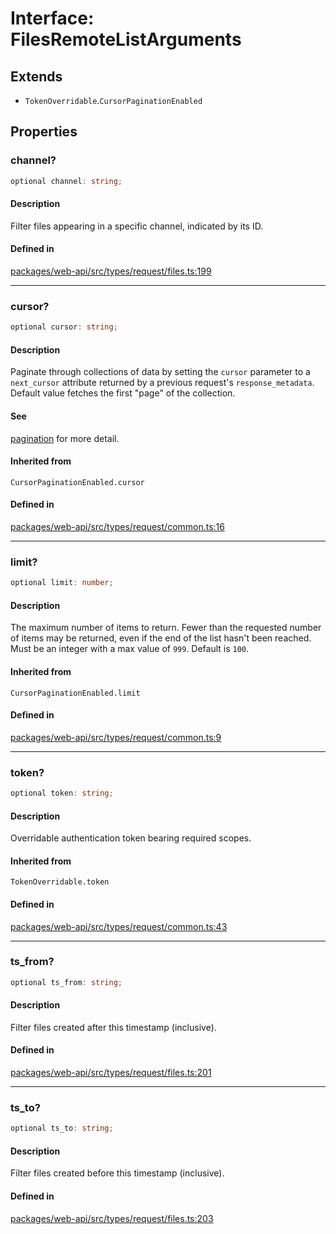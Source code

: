 # Interface: FilesRemoteListArguments

## Extends

- `TokenOverridable`.`CursorPaginationEnabled`

## Properties

### channel?

```ts
optional channel: string;
```

#### Description

Filter files appearing in a specific channel, indicated by its ID.

#### Defined in

[packages/web-api/src/types/request/files.ts:199](https://github.com/slackapi/node-slack-sdk/blob/main/packages/web-api/src/types/request/files.ts#L199)

***

### cursor?

```ts
optional cursor: string;
```

#### Description

Paginate through collections of data by setting the `cursor` parameter to a `next_cursor` attribute
returned by a previous request's `response_metadata`.
Default value fetches the first "page" of the collection.

#### See

[pagination](https://api.slack.com/docs/pagination) for more detail.

#### Inherited from

`CursorPaginationEnabled.cursor`

#### Defined in

[packages/web-api/src/types/request/common.ts:16](https://github.com/slackapi/node-slack-sdk/blob/main/packages/web-api/src/types/request/common.ts#L16)

***

### limit?

```ts
optional limit: number;
```

#### Description

The maximum number of items to return. Fewer than the requested number of items may be returned,
even if the end of the list hasn't been reached. Must be an integer with a max value of `999`. Default is `100`.

#### Inherited from

`CursorPaginationEnabled.limit`

#### Defined in

[packages/web-api/src/types/request/common.ts:9](https://github.com/slackapi/node-slack-sdk/blob/main/packages/web-api/src/types/request/common.ts#L9)

***

### token?

```ts
optional token: string;
```

#### Description

Overridable authentication token bearing required scopes.

#### Inherited from

`TokenOverridable.token`

#### Defined in

[packages/web-api/src/types/request/common.ts:43](https://github.com/slackapi/node-slack-sdk/blob/main/packages/web-api/src/types/request/common.ts#L43)

***

### ts\_from?

```ts
optional ts_from: string;
```

#### Description

Filter files created after this timestamp (inclusive).

#### Defined in

[packages/web-api/src/types/request/files.ts:201](https://github.com/slackapi/node-slack-sdk/blob/main/packages/web-api/src/types/request/files.ts#L201)

***

### ts\_to?

```ts
optional ts_to: string;
```

#### Description

Filter files created before this timestamp (inclusive).

#### Defined in

[packages/web-api/src/types/request/files.ts:203](https://github.com/slackapi/node-slack-sdk/blob/main/packages/web-api/src/types/request/files.ts#L203)
